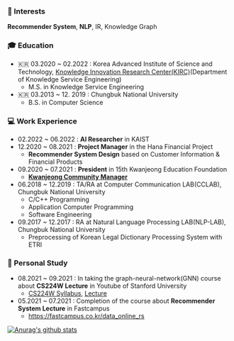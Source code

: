 ### 📡 Interests
**Recommender System**, **NLP**, IR, Knowledge Graph


### 🎓 Education
  - 🇰🇷 03.2020 ~ 02.2022 : Korea Advanced Institute of Science and Technology, [Knowledge Innovation Research Center(KIRC)](https://kirc.kaist.ac.kr/)(Department of Knowledge Service Engineering)
    - M.S. in Knowledge Service Engineering
  - 🇰🇷 03.2013 ~ 12. 2019 : Chungbuk National University
    - B.S. in Computer Science


### 💻 Work Experience
  - 02.2022 ~ 06.2022 : **AI Researcher** in KAIST
  - 12.2020 ~ 08.2021 : **Project Manager** in the Hana Financial Project
    -  **Recommender System Design** based on Customer Information & Financial Products
  - 09.2020 ~ 07.2021 : **President** in 15th Kwanjeong Education Foundation
    -  [**Kwanjeong Community Manager** ](http://www.ikef.or.kr/)
  - 06.2018 ~ 12.2019 : TA/RA at Computer Communication LAB(CCLAB), Chungbuk National University
    -  C/C++ Programming
    -  Application Computer Programming
    -  Software Engineering
  - 09.2017 ~ 12.2017 : RA at Natural Language Processing LAB(NLP-LAB), Chungbuk National University
    - Preprocessing of Korean Legal Dictionary Processing System with ETRI

### :school: Personal Study
  - 08.2021 ~ 09.2021 : In taking the graph-neural-network(GNN) course about **CS224W Lecture**  in Youtube of Stanford University
    - [CS224W Syllabus](http://web.stanford.edu/class/cs224w/), [Lecture](https://youtu.be/JAB_plj2rbA)
  - 05.2021 ~ 07.2021 : Completion of the course about **Recommender System Lecture**  in Fastcampus
    - https://fastcampus.co.kr/data_online_rs


[![Anurag's github stats](https://github-readme-stats.vercel.app/api?username=cheonsol-lee)](https://github.com/anuraghazra/github-readme-stats)
